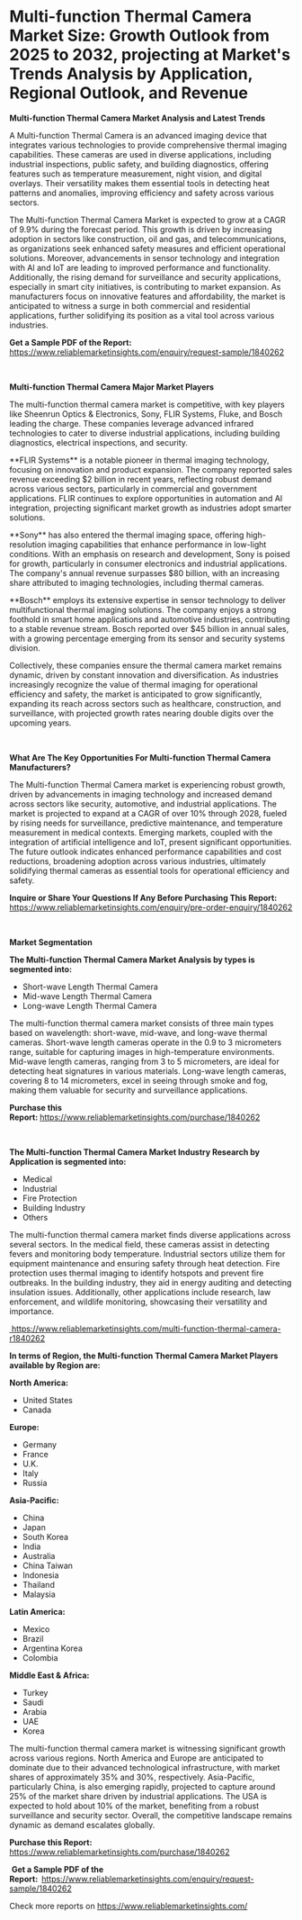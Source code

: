 <p><h1>Multi-function Thermal Camera Market Size: Growth Outlook from 2025 to 2032, projecting at Market's Trends Analysis by Application, Regional Outlook, and Revenue</h1></p><p><strong>Multi-function Thermal Camera Market Analysis and Latest Trends</strong></p>
<p><p>A Multi-function Thermal Camera is an advanced imaging device that integrates various technologies to provide comprehensive thermal imaging capabilities. These cameras are used in diverse applications, including industrial inspections, public safety, and building diagnostics, offering features such as temperature measurement, night vision, and digital overlays. Their versatility makes them essential tools in detecting heat patterns and anomalies, improving efficiency and safety across various sectors.</p><p>The Multi-function Thermal Camera Market is expected to grow at a CAGR of 9.9% during the forecast period. This growth is driven by increasing adoption in sectors like construction, oil and gas, and telecommunications, as organizations seek enhanced safety measures and efficient operational solutions. Moreover, advancements in sensor technology and integration with AI and IoT are leading to improved performance and functionality. Additionally, the rising demand for surveillance and security applications, especially in smart city initiatives, is contributing to market expansion. As manufacturers focus on innovative features and affordability, the market is anticipated to witness a surge in both commercial and residential applications, further solidifying its position as a vital tool across various industries.</p></p>
<p><strong>Get a Sample PDF of the Report:&nbsp;</strong> <a href="https://www.reliablemarketinsights.com/enquiry/request-sample/1840262?utm_campaign=2327&utm_medium=2&utm_source=Github&utm_content=ia&utm_term=28022025&utm_id=multi-function-thermal-camera">https://www.reliablemarketinsights.com/enquiry/request-sample/1840262</a></p>
<p>&nbsp;</p>
<p><strong>Multi-function Thermal Camera Major Market Players</strong></p>
<p><p>The multi-function thermal camera market is competitive, with key players like Sheenrun Optics & Electronics, Sony, FLIR Systems, Fluke, and Bosch leading the charge. These companies leverage advanced infrared technologies to cater to diverse industrial applications, including building diagnostics, electrical inspections, and security.</p><p>**FLIR Systems** is a notable pioneer in thermal imaging technology, focusing on innovation and product expansion. The company reported sales revenue exceeding $2 billion in recent years, reflecting robust demand across various sectors, particularly in commercial and government applications. FLIR continues to explore opportunities in automation and AI integration, projecting significant market growth as industries adopt smarter solutions.</p><p>**Sony** has also entered the thermal imaging space, offering high-resolution imaging capabilities that enhance performance in low-light conditions. With an emphasis on research and development, Sony is poised for growth, particularly in consumer electronics and industrial applications. The company's annual revenue surpasses $80 billion, with an increasing share attributed to imaging technologies, including thermal cameras.</p><p>**Bosch** employs its extensive expertise in sensor technology to deliver multifunctional thermal imaging solutions. The company enjoys a strong foothold in smart home applications and automotive industries, contributing to a stable revenue stream. Bosch reported over $45 billion in annual sales, with a growing percentage emerging from its sensor and security systems division.</p><p>Collectively, these companies ensure the thermal camera market remains dynamic, driven by constant innovation and diversification. As industries increasingly recognize the value of thermal imaging for operational efficiency and safety, the market is anticipated to grow significantly, expanding its reach across sectors such as healthcare, construction, and surveillance, with projected growth rates nearing double digits over the upcoming years.</p></p>
<p>&nbsp;</p>
<p><strong>What Are The Key Opportunities For Multi-function Thermal Camera Manufacturers?</strong></p>
<p><p>The Multi-function Thermal Camera market is experiencing robust growth, driven by advancements in imaging technology and increased demand across sectors like security, automotive, and industrial applications. The market is projected to expand at a CAGR of over 10% through 2028, fueled by rising needs for surveillance, predictive maintenance, and temperature measurement in medical contexts. Emerging markets, coupled with the integration of artificial intelligence and IoT, present significant opportunities. The future outlook indicates enhanced performance capabilities and cost reductions, broadening adoption across various industries, ultimately solidifying thermal cameras as essential tools for operational efficiency and safety.</p></p>
<p><strong>Inquire or Share Your Questions If Any Before Purchasing This Report:</strong> <a href="https://www.reliablemarketinsights.com/enquiry/pre-order-enquiry/1840262?utm_campaign=2327&utm_medium=2&utm_source=Github&utm_content=ia&utm_term=28022025&utm_id=multi-function-thermal-camera">https://www.reliablemarketinsights.com/enquiry/pre-order-enquiry/1840262</a></p>
<p>&nbsp;</p>
<p><strong>Market Segmentation</strong></p>
<p><strong>The Multi-function Thermal Camera Market Analysis by types is segmented into:</strong></p>
<p><ul><li>Short-wave Length Thermal Camera</li><li>Mid-wave Length Thermal Camera</li><li>Long-wave Length Thermal Camera</li></ul></p>
<p><p>The multi-function thermal camera market consists of three main types based on wavelength: short-wave, mid-wave, and long-wave thermal cameras. Short-wave length cameras operate in the 0.9 to 3 micrometers range, suitable for capturing images in high-temperature environments. Mid-wave length cameras, ranging from 3 to 5 micrometers, are ideal for detecting heat signatures in various materials. Long-wave length cameras, covering 8 to 14 micrometers, excel in seeing through smoke and fog, making them valuable for security and surveillance applications.</p></p>
<p><strong>Purchase this Report:&nbsp;</strong><a href="https://www.reliablemarketinsights.com/purchase/1840262?utm_campaign=2327&utm_medium=2&utm_source=Github&utm_content=ia&utm_term=28022025&utm_id=multi-function-thermal-camera">https://www.reliablemarketinsights.com/purchase/1840262</a></p>
<p>&nbsp;</p>
<p><strong>The Multi-function Thermal Camera Market Industry Research by Application is segmented into:</strong></p>
<p><ul><li>Medical</li><li>Industrial</li><li>Fire Protection</li><li>Building Industry</li><li>Others</li></ul></p>
<p><p>The multi-function thermal camera market finds diverse applications across several sectors. In the medical field, these cameras assist in detecting fevers and monitoring body temperature. Industrial sectors utilize them for equipment maintenance and ensuring safety through heat detection. Fire protection uses thermal imaging to identify hotspots and prevent fire outbreaks. In the building industry, they aid in energy auditing and detecting insulation issues. Additionally, other applications include research, law enforcement, and wildlife monitoring, showcasing their versatility and importance.</p></p>
<p><a href="https://www.reliablemarketinsights.com/multi-function-thermal-camera-r1840262?utm_campaign=2327&utm_medium=2&utm_source=Github&utm_content=ia&utm_term=28022025&utm_id=multi-function-thermal-camera">&nbsp;https://www.reliablemarketinsights.com/multi-function-thermal-camera-r1840262</a></p>
<p><strong>In terms of Region, the Multi-function Thermal Camera Market Players available by Region are:</strong></p>
<p>
    <p> <strong> North America: </strong>
        <ul>
            <li>United States</li>
            <li>Canada</li>
        </ul>
        </p> 
    <p> <strong> Europe: </strong>
        <ul>
            <li>Germany</li>
            <li>France</li>
            <li>U.K.</li>
            <li>Italy</li>
            <li>Russia</li>
        </ul>
        </p> 
    <p> <strong> Asia-Pacific: </strong>
        <ul>
            <li>China</li>
            <li>Japan</li>
            <li>South Korea</li>
            <li>India</li>
            <li>Australia</li>
            <li>China Taiwan</li>
            <li>Indonesia</li>
            <li>Thailand</li>
            <li>Malaysia</li>
        </ul>
        </p> 
    <p> <strong> Latin America: </strong>
        <ul>
            <li>Mexico</li>
            <li>Brazil</li>
            <li>Argentina Korea</li>
            <li>Colombia</li>
        </ul>
        </p> 
    <p> <strong> Middle East & Africa: </strong>
        <ul>
            <li>Turkey</li>
            <li>Saudi</li>
            <li>Arabia</li>
            <li>UAE</li>
            <li>Korea</li>
        </ul>
    </p>
    </p>
<p><p>The multi-function thermal camera market is witnessing significant growth across various regions. North America and Europe are anticipated to dominate due to their advanced technological infrastructure, with market shares of approximately 35% and 30%, respectively. Asia-Pacific, particularly China, is also emerging rapidly, projected to capture around 25% of the market share driven by industrial applications. The USA is expected to hold about 10% of the market, benefiting from a robust surveillance and security sector. Overall, the competitive landscape remains dynamic as demand escalates globally.</p></p>
<p><strong>Purchase this Report: </strong><a href="https://www.reliablemarketinsights.com/purchase/1840262?utm_campaign=2327&utm_medium=2&utm_source=Github&utm_content=ia&utm_term=28022025&utm_id=multi-function-thermal-camera">https://www.reliablemarketinsights.com/purchase/1840262</a></p>
<p>&nbsp;<strong>Get a Sample PDF of the Report:&nbsp;&nbsp;</strong><a href="https://www.reliablemarketinsights.com/enquiry/request-sample/1840262?utm_campaign=2327&utm_medium=2&utm_source=Github&utm_content=ia&utm_term=28022025&utm_id=multi-function-thermal-camera">https://www.reliablemarketinsights.com/enquiry/request-sample/1840262</a></p>
<p><strong></strong></p>
<p>Check more reports on <a href="https://www.reliablemarketinsights.com/?utm_campaign=2327&utm_medium=2&utm_source=Github&utm_content=ia&utm_term=28022025&utm_id=multi-function-thermal-camera">https://www.reliablemarketinsights.com/</a></p>
